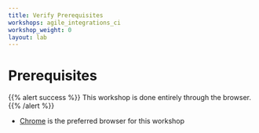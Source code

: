 ```yaml
---
title: Verify Prerequisites
workshops: agile_integrations_ci
workshop_weight: 0
layout: lab
---
```



# Prerequisites


{{% alert success %}}
This workshop is done entirely through the browser.
{{% /alert %}}

- [Chrome][1] is the preferred browser for this workshop

[1]: https://www.google.com/chrome/
